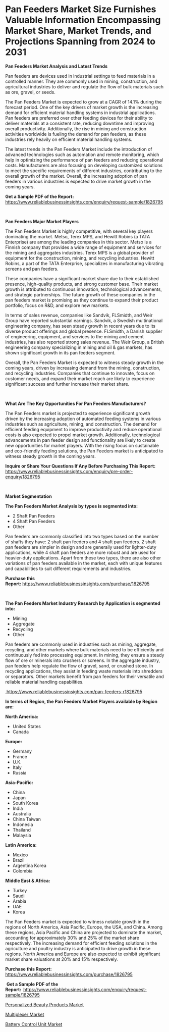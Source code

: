 <p><h1>Pan Feeders Market Size Furnishes Valuable Information Encompassing Market Share, Market Trends, and Projections Spanning from 2024 to 2031</h1></p><p><strong>Pan Feeders Market Analysis and Latest Trends</strong></p>
<p><p>Pan feeders are devices used in industrial settings to feed materials in a controlled manner. They are commonly used in mining, construction, and agricultural industries to deliver and regulate the flow of bulk materials such as ore, gravel, or seeds.</p><p>The Pan Feeders Market is expected to grow at a CAGR of 14.1% during the forecast period. One of the key drivers of market growth is the increasing demand for efficient material handling systems in industrial applications. Pan feeders are preferred over other feeding devices for their ability to deliver materials at a consistent rate, reducing downtime and improving overall productivity. Additionally, the rise in mining and construction activities worldwide is fueling the demand for pan feeders, as these industries rely heavily on efficient material handling systems.</p><p>The latest trends in the Pan Feeders Market include the introduction of advanced technologies such as automation and remote monitoring, which help in optimizing the performance of pan feeders and reducing operational costs. Manufacturers are also focusing on developing customized solutions to meet the specific requirements of different industries, contributing to the overall growth of the market. Overall, the increasing adoption of pan feeders in various industries is expected to drive market growth in the coming years.</p></p>
<p><strong>Get a Sample PDF of the Report:&nbsp;</strong> <a href="https://www.reliablebusinessinsights.com/enquiry/request-sample/1826795">https://www.reliablebusinessinsights.com/enquiry/request-sample/1826795</a></p>
<p>&nbsp;</p>
<p><strong>Pan Feeders Major Market Players</strong></p>
<p><p>The Pan Feeders Market is highly competitive, with several key players dominating the market. Metso, Terex MPS, and Hewitt Robins (a TATA Enterprise) are among the leading companies in this sector. Metso is a Finnish company that provides a wide range of equipment and services for the mining and aggregates industries. Terex MPS is a global provider of equipment for the construction, mining, and recycling industries. Hewitt Robins, a part of the TATA Enterprise, specializes in manufacturing vibrating screens and pan feeders.</p><p>These companies have a significant market share due to their established presence, high-quality products, and strong customer base. Their market growth is attributed to continuous innovation, technological advancements, and strategic partnerships. The future growth of these companies in the pan feeders market is promising as they continue to expand their product portfolio, focus on R&D, and explore new markets.</p><p>In terms of sales revenue, companies like Sandvik, FLSmidth, and Weir Group have reported substantial earnings. Sandvik, a Swedish multinational engineering company, has seen steady growth in recent years due to its diverse product offerings and global presence. FLSmidth, a Danish supplier of engineering, equipment, and services to the mining and cement industries, has also reported strong sales revenue. The Weir Group, a British engineering company specializing in mining and oil & gas markets, has shown significant growth in its pan feeders segment.</p><p>Overall, the Pan Feeders Market is expected to witness steady growth in the coming years, driven by increasing demand from the mining, construction, and recycling industries. Companies that continue to innovate, focus on customer needs, and expand their market reach are likely to experience significant success and further increase their market share.</p></p>
<p>&nbsp;</p>
<p><strong>What Are The Key Opportunities For Pan Feeders Manufacturers?</strong></p>
<p><p>The Pan Feeders market is projected to experience significant growth driven by the increasing adoption of automated feeding systems in various industries such as agriculture, mining, and construction. The demand for efficient feeding equipment to improve productivity and reduce operational costs is also expected to propel market growth. Additionally, technological advancements in pan feeder design and functionality are likely to create new opportunities for market players. With the rising focus on sustainable and eco-friendly feeding solutions, the Pan Feeders market is anticipated to witness steady growth in the coming years.</p></p>
<p><strong>Inquire or Share Your Questions If Any Before Purchasing This Report:</strong> <a href="https://www.reliablebusinessinsights.com/enquiry/pre-order-enquiry/1826795">https://www.reliablebusinessinsights.com/enquiry/pre-order-enquiry/1826795</a></p>
<p>&nbsp;</p>
<p><strong>Market Segmentation</strong></p>
<p><strong>The Pan Feeders Market Analysis by types is segmented into:</strong></p>
<p><ul><li>2 Shaft Pan Feeders</li><li>4 Shaft Pan Feeders</li><li>Other</li></ul></p>
<p><p>Pan feeders are commonly classified into two types based on the number of shafts they have: 2 shaft pan feeders and 4 shaft pan feeders. 2 shaft pan feeders are simpler in design and are generally used for lighter-duty applications, while 4 shaft pan feeders are more robust and are used for heavier-duty applications. Apart from these two types, there are also other variations of pan feeders available in the market, each with unique features and capabilities to suit different requirements and industries.</p></p>
<p><strong>Purchase this Report:&nbsp;</strong><a href="https://www.reliablebusinessinsights.com/purchase/1826795">https://www.reliablebusinessinsights.com/purchase/1826795</a></p>
<p>&nbsp;</p>
<p><strong>The Pan Feeders Market Industry Research by Application is segmented into:</strong></p>
<p><ul><li>Mining</li><li>Aggregate</li><li>Recycling</li><li>Other</li></ul></p>
<p><p>Pan feeders are commonly used in industries such as mining, aggregate, recycling, and other markets where bulk materials need to be efficiently and continuously fed into processing equipment. In mining, they ensure a steady flow of ore or minerals into crushers or screens. In the aggregate industry, pan feeders help regulate the flow of gravel, sand, or crushed stone. In recycling applications, they assist in feeding waste materials into shredders or separators. Other markets benefit from pan feeders for their versatile and reliable material handling capabilities.</p></p>
<p><a href="https://www.reliablebusinessinsights.com/pan-feeders-r1826795">&nbsp;https://www.reliablebusinessinsights.com/pan-feeders-r1826795</a></p>
<p><strong>In terms of Region, the Pan Feeders Market Players available by Region are:</strong></p>
<p>
    <p> <strong> North America: </strong>
        <ul>
            <li>United States</li>
            <li>Canada</li>
        </ul>
        </p> 
    <p> <strong> Europe: </strong>
        <ul>
            <li>Germany</li>
            <li>France</li>
            <li>U.K.</li>
            <li>Italy</li>
            <li>Russia</li>
        </ul>
        </p> 
    <p> <strong> Asia-Pacific: </strong>
        <ul>
            <li>China</li>
            <li>Japan</li>
            <li>South Korea</li>
            <li>India</li>
            <li>Australia</li>
            <li>China Taiwan</li>
            <li>Indonesia</li>
            <li>Thailand</li>
            <li>Malaysia</li>
        </ul>
        </p> 
    <p> <strong> Latin America: </strong>
        <ul>
            <li>Mexico</li>
            <li>Brazil</li>
            <li>Argentina Korea</li>
            <li>Colombia</li>
        </ul>
        </p> 
    <p> <strong> Middle East & Africa: </strong>
        <ul>
            <li>Turkey</li>
            <li>Saudi</li>
            <li>Arabia</li>
            <li>UAE</li>
            <li>Korea</li>
        </ul>
    </p>
    </p>
<p><p>The Pan Feeders market is expected to witness notable growth in the regions of North America, Asia Pacific, Europe, the USA, and China. Among these regions, Asia Pacific and China are projected to dominate the market, accounting for approximately 30% and 25% of the market share respectively. The increasing demand for efficient feeding solutions in the agriculture and poultry industry is anticipated to drive growth in these regions. North America and Europe are also expected to exhibit significant market share valuations at 20% and 15% respectively.</p></p>
<p><strong>Purchase this Report: </strong><a href="https://www.reliablebusinessinsights.com/purchase/1826795">https://www.reliablebusinessinsights.com/purchase/1826795</a></p>
<p>&nbsp;<strong>Get a Sample PDF of the Report:&nbsp;&nbsp;</strong><a href="https://www.reliablebusinessinsights.com/enquiry/request-sample/1826795">https://www.reliablebusinessinsights.com/enquiry/request-sample/1826795</a></p>
<p><strong></strong></p>
<p><p><a href="https://www.linkedin.com/pulse/personalized-beauty-products-market-global-insights-sales-ornve?trackingId=6jILHtIwkYSUlSM2fn9NVA%3D%3D">Personalized Beauty Products Market</a></p><p><a href="https://www.linkedin.com/pulse/multiplexer-market-global-regional-analysis-focus-region-tzale?trackingId=4xJoRQyl9X6LhYNkFHHMXQ%3D%3D">Multiplexer Market</a></p><p><a href="https://www.linkedin.com/pulse/in-depth-analysis-global-battery-control-unit-market-scope-xf8te?trackingId=QObxHK%2B4fFZYCvUp2bM%2FQw%3D%3D">Battery Control Unit Market</a></p></p>